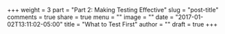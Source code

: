 +++
weight = 3
part = "Part 2: Making Testing Effective"
slug = "post-title"
comments = true
share = true
menu = ""
image = ""
date = "2017-01-02T13:11:02-05:00"
title = "What to Test First"
author = ""
draft = true
+++
